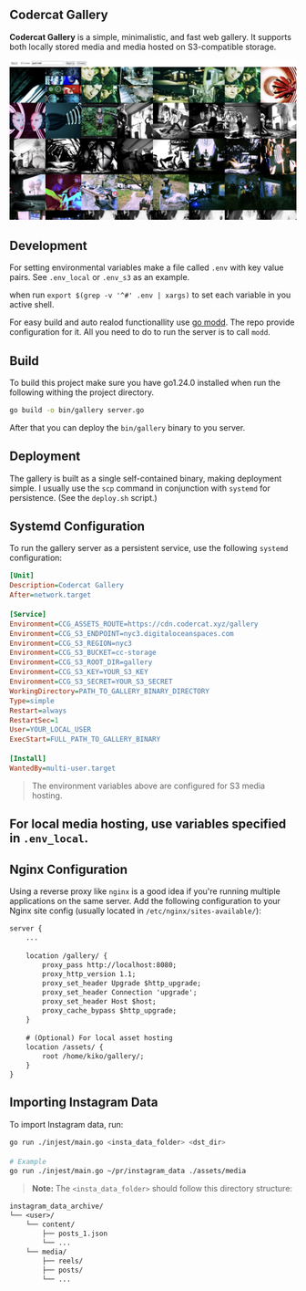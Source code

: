 ## Codercat Gallery

**Codercat Gallery** is a simple, minimalistic, and fast web gallery. It supports both locally stored media and media hosted on S3-compatible storage.

![Gallary View](gallery_preview_01.jpg)

## Development

For setting environmental variables make a file called `.env` with key value pairs. See `.env_local` or `.env_s3` as an example.

when run `export $(grep -v '^#' .env | xargs)` to set each variable in you active shell.

For easy build and auto realod functionallity use [go modd](https://github.com/cortesi/modd). The repo provide configuration for it. All you need to do to run the server is to call `modd`.

## Build

To build this project make sure you have go1.24.0 installed when run the following withing the project directory.

```sh
go build -o bin/gallery server.go
```

After that you can deploy the `bin/gallery` binary to you server.

## Deployment

The gallery is built as a single self-contained binary, making deployment simple. I usually use the `scp` command in conjunction with `systemd` for persistence. (See the `deploy.sh` script.)

## Systemd Configuration

To run the gallery server as a persistent service, use the following `systemd` configuration:

```ini
[Unit]
Description=Codercat Gallery
After=network.target

[Service]
Environment=CCG_ASSETS_ROUTE=https://cdn.codercat.xyz/gallery
Environment=CCG_S3_ENDPOINT=nyc3.digitaloceanspaces.com
Environment=CCG_S3_REGION=nyc3
Environment=CCG_S3_BUCKET=cc-storage
Environment=CCG_S3_ROOT_DIR=gallery
Environment=CCG_S3_KEY=YOUR_S3_KEY
Environment=CCG_S3_SECRET=YOUR_S3_SECRET
WorkingDirectory=PATH_TO_GALLERY_BINARY_DIRECTORY
Type=simple
Restart=always
RestartSec=1
User=YOUR_LOCAL_USER
ExecStart=FULL_PATH_TO_GALLERY_BINARY

[Install]
WantedBy=multi-user.target
```

> The environment variables above are configured for S3 media hosting.

For **local media hosting**, use variables specified in `.env_local`.
---

## Nginx Configuration

Using a reverse proxy like `nginx` is a good idea if you're running multiple applications on the same server. Add the following configuration to your Nginx site config (usually located in `/etc/nginx/sites-available/`):

```nginx
server {
    ...

    location /gallery/ {
        proxy_pass http://localhost:8080;
        proxy_http_version 1.1;
        proxy_set_header Upgrade $http_upgrade;
        proxy_set_header Connection 'upgrade';
        proxy_set_header Host $host;
        proxy_cache_bypass $http_upgrade;
    }

    # (Optional) For local asset hosting
    location /assets/ {
        root /home/kiko/gallery/;
    }
}
```

## Importing Instagram Data

To import Instagram data, run:

```bash
go run ./injest/main.go <insta_data_folder> <dst_dir>

# Example
go run ./injest/main.go ~/pr/instagram_data ./assets/media
```

> **Note:** The `<insta_data_folder>` should follow this directory structure:

```
instagram_data_archive/
└── <user>/
    └── content/
        ├── posts_1.json
        └── ...
    └── media/
        ├── reels/
        ├── posts/
        └── ...
```